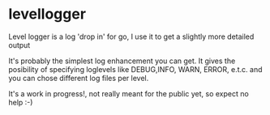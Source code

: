 # levellogger
Level logger is a log 'drop in' for go, I use it to get a slightly more detailed output

It's probably the simplest log enhancement you can get.
It gives the posibility of specifying loglevels like DEBUG,INFO, WARN, ERROR, e.t.c. and you can chose different log files per level.

It's a work in progress!, not really meant for the public yet, so expect no help :-)
